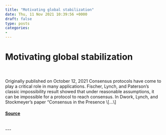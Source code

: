 ```yaml
---
title: "Motivating global stabilization"
date: Thu, 11 Nov 2021 10:39:56 +0000
draft: false
type: posts
categories: 
- 
---
```

# Motivating global stabilization

<br/>

<br/>
Originally published on October 12, 2021 Consensus protocols have come to play a critical role in many applications. Fischer, Lynch, and Paterson’s classic impossibility result showed that under reasonable assumptions, it can be impossible for a protocol to reach consensus. In Dwork, Lynch, and Stockmeyer’s paper “Consensus in the Presence \[…\]

#### [Source](https://blog.trailofbits.com/2021/11/11/motivating-global-stabilization/)

<br/>
---
